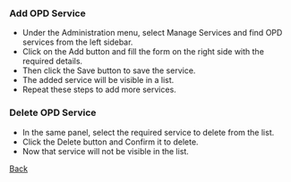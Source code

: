 ### Add OPD Service
* Under the Administration menu, select Manage Services and find OPD services from the left sidebar.
* Click on the Add button and fill the form on the right side with the required details.
* Then click the Save button to save the service.
* The added service will be visible in a list.
* Repeat these steps to add more services.

### Delete OPD Service
* In the same panel, select the required service to delete from the list.
* Click the Delete button and Confirm it to delete.
* Now that service will not be visible in the list.

[Back](https://github.com/hmislk/hmis/wiki/Manage-Services)